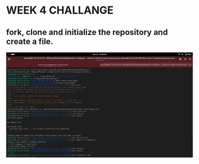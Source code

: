 # WEEK 4 CHALLANGE
## fork, clone and initialize the repository and create a file.


![screenshot](git.png)


